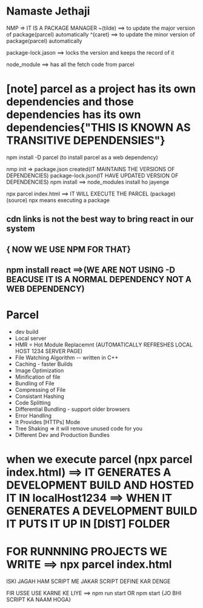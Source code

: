 # Namaste Jethaji

NMP => IT IS A PACKAGE MANAGER
~(tilde) ==> to update the major version of package(parcel) automatically
^(caret) ==> to update the minor version of package(parcel) automatically

package-lock.jason ==> locks the version and keeps the record of it 

node_module ==> has  all the fetch code from parcel

# [note] parcel as a project has its own dependencies and those dependencies has its own dependencies{"THIS IS KNOWN AS TRANSITIVE DEPENDENSIES"}

npm install -D parcel (to install parcel as a web dependency)

nmp init => package.json created(IT MAINTAINS THE VERSIONS OF DEPENDENCIES)
package-lock.json(IT HAVE UPDATED VERSION OF DEPENDENCIES)
npm install ==> node_modules install ho jayenge 

npx  parcel    index.html ==> IT WILL EXECUTE THE PARCEL
    (package)   (source)
npx means executing a package

## cdn links is not the best way to bring react in our system 
## { NOW WE USE NPM FOR THAT}
## npm install react ==>(WE ARE NOT USING -D BEACUSE IT IS A NORMAL DEPENDENCY NOT A WEB DEPENDENCY)


 # Parcel
 - dev build
 - Local server
 - HMR = Hot Module Replacemnt (AUTOMATICALLY REFRESHES LOCAL HOST 1234 SERVER PAGE)
 - File Watching Algorithm -- written in C++
 - Caching - faster Builds
 - Image Optimization
 - Minification of file
 - Bundling of File
 - Compressing of File
 - Consistant Hashing
 - Code Splitting
 - Differential Bundling - support older browsers
 - Error Handling
 - It Provides [HTTPs] Mode
 - Tree Shaking => it will remove unused code for you
 - Different Dev and Production Bundles



# when we execute parcel (npx parcel index.html) ==> IT GENERATES A DEVELOPMENT BUILD AND HOSTED IT IN localHost1234 ==> WHEN IT GENERATES A DEVELOPMENT BUILD IT PUTS IT UP IN [DIST] FOLDER


# FOR RUNNNING PROJECTS WE WRITE ==> npx parcel index.html
  ISKI JAGAH HAM SCRIPT ME JAKAR SCRIPT DEFINE KAR DENGE 

  FIR USSE USE KARNE KE LIYE ==> npm run start  OR  npm start {JO BHI SCRIPT KA NAAM HOGA}
